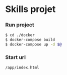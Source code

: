 # Skills projet

### Run project

```sh
$ cd ./docker
$ docker-compose build
$ docker-compose up -d $@
```


### Start url

```
/app/index.html
```